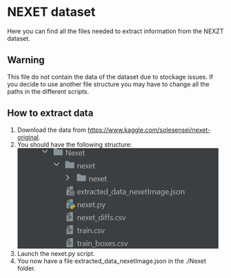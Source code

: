 # NEXET dataset
Here you can find all the files needed to extract information from the NEXZT dataset.

## Warning
This file do not contain the data of the dataset due to stockage issues.
If you decide to use another file structure you may have to change all the paths in the different scripts.

## How to extract data
1. Download the data from https://www.kaggle.com/solesensei/nexet-original.
2. You should have the following structure: <br />
![alt text](./structure.png)
3. Launch the nexet.py script.
4. You now have a file extracted_data_nexetImage.json in the ./Nexet folder.

